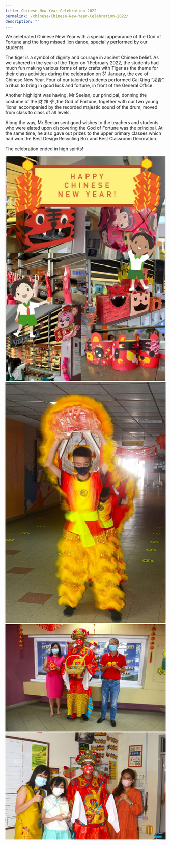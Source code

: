 ```yaml
---
title: Chinese New Year Celebration 2022
permalink: /chinese/Chinese-New-Year-Celebration-2022/
description: ""
---
```

We celebrated Chinese New Year with a special appearance of the God of Fortune and the long missed lion dance, specially performed by our students.

  

The tiger is a symbol of dignity and courage in ancient Chinese belief. As we ushered in the year of the Tiger on 1 February 2022, the students had much fun making various forms of arty crafts with Tiger as the theme for their class activities during the celebration on 31 January, the eve of Chinese New Year. Four of our talented students performed Cai Qing “采⻘”, a ritual to bring in good luck and fortune, in front of the General Office.

  

Another highlight was having, Mr Seelan, our principal, donning the costume of the 财 神 爷 ,the God of Fortune, together with our two young ‘lions’ accompanied by the recorded majestic sound of the drum, moved from class to class of all levels.

  

Along the way, Mr Seelan sent good wishes to the teachers and students who were elated upon discovering the God of Fortune was the principal. At the same time, he also gave out prizes to the upper primary classes which had won the Best Design Recycling Box and Best Classroom Decoration.

  

The celebration ended in high spirits!

![](/images/CNY_1.jpeg)
![](/images/CNY_2.jpeg)
![](/images/CNY_3.jpeg)
![](/images/CNY_4.jpeg)